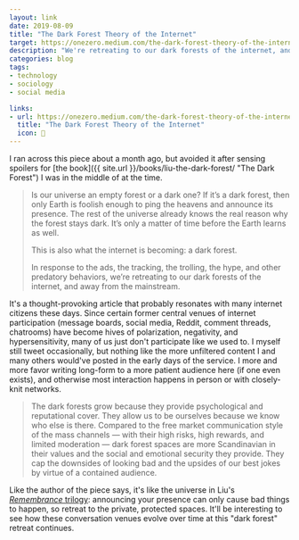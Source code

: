 ```yaml
---
layout: link
date: 2019-08-09
title: "The Dark Forest Theory of the Internet"
target: https://onezero.medium.com/the-dark-forest-theory-of-the-internet-7dc3e68a7cb1
description: "We're retreating to our dark forests of the internet, and away from the mainstream."
categories: blog
tags:
- technology
- sociology
- social media

links:
- url: https://onezero.medium.com/the-dark-forest-theory-of-the-internet-7dc3e68a7cb1
  title: "The Dark Forest Theory of the Internet"
  icon: 🌲
---
```


I ran across this piece about a month ago, but avoided it after sensing spoilers for [the book]({{ site.url }}/books/liu-the-dark-forest/ "The Dark Forest") I was in the middle of at the time.

> Is our universe an empty forest or a dark one? If it’s a dark forest, then only Earth is foolish enough to ping the heavens and announce its presence. The rest of the universe already knows the real reason why the forest stays dark. It’s only a matter of time before the Earth learns as well.
>
> This is also what the internet is becoming: a dark forest.
>
> In response to the ads, the tracking, the trolling, the hype, and other predatory behaviors, we’re retreating to our dark forests of the internet, and away from the mainstream.

It's a thought-provoking article that probably resonates with many internet citizens these days. Since certain former central venues of internet participation (message boards, social media, Reddit, comment threads, chatrooms) have become hives of polarization, negativity, and hypersensitivity, many of us just don't participate like we used to. I myself still tweet occasionally, but nothing like the more unfiltered content I and many others would've posted in the early days of the service. I more and more favor writing long-form to a more patient audience here (if one even exists), and otherwise most interaction happens in person or with closely-knit networks.

> The dark forests grow because they provide psychological and reputational cover. They allow us to be ourselves because we know who else is there. Compared to the free market communication style of the mass channels — with their high risks, high rewards, and limited moderation — dark forest spaces are more Scandinavian in their values and the social and emotional security they provide. They cap the downsides of looking bad and the upsides of our best jokes by virtue of a contained audience.

Like the author of the piece says, it's like the universe in Liu's [*Remembrance* trilogy](https://en.wikipedia.org/wiki/Remembrance_of_Earth%27s_Past "Remembrance of Earth's Past"): announcing your presence can only cause bad things to happen, so retreat to the private, protected spaces. It'll be interesting to see how these conversation venues evolve over time at this "dark forest" retreat continues.
